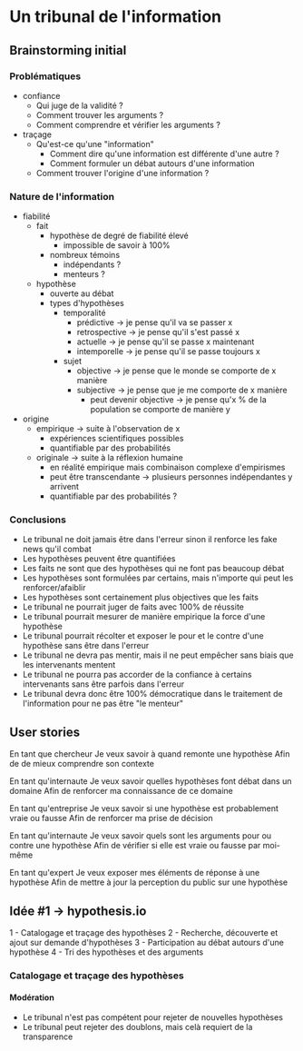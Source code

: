 # Un tribunal de l'information

## Brainstorming initial

### Problématiques
- confiance
  - Qui juge de la validité ?
  - Comment trouver les arguments ?
  - Comment comprendre et vérifier les arguments ?
- traçage
  - Qu'est-ce qu'une "information"
    - Comment dire qu'une information est différente d'une autre ?
    - Comment formuler un débat autours d'une information
  - Comment trouver l'origine d'une information ?

### Nature de l'information
- fiabilité
  - fait
    - hypothèse de degré de fiabilité élevé
      - impossible de savoir à 100%
    - nombreux témoins
      - indépendants ?
      - menteurs ?
  - hypothèse
    - ouverte au débat
    - types d'hypothèses
      - temporalité
        - prédictive -> je pense qu'il va se passer x
        - retrospective -> je pense qu'il s'est passé x
        - actuelle -> je pense qu'il se passe x maintenant
        - intemporelle -> je pense qu'il se passe toujours x
      - sujet
        - objective -> je pense que le monde se comporte de x manière
        - subjective -> je pense que je me comporte de x manière
          - peut devenir objective -> je pense qu'x % de la population se comporte de manière y
- origine
  - empirique -> suite à l'observation de x
    - expériences scientifiques possibles
    - quantifiable par des probabilités
  - originale -> suite à la réflexion humaine
    - en réalité empirique mais combinaison complexe d'empirismes
    - peut être transcendante -> plusieurs personnes indépendantes y arrivent
    - quantifiable par des probabilités ?

### Conclusions
- Le tribunal ne doit jamais être dans l'erreur sinon il renforce les fake news qu'il combat
- Les hypothèses peuvent être quantifiées
- Les faits ne sont que des hypothèses qui ne font pas beaucoup débat
- Les hypothèses sont formulées par certains, mais n'importe qui peut les renforcer/afaiblir
- Les hypothèses sont certainement plus objectives que les faits
- Le tribunal ne pourrait juger de faits avec 100% de réussite
- Le tribunal pourrait mesurer de manière empirique la force d'une hypothèse
- Le tribunal pourrait récolter et exposer le pour et le contre d'une hypothèse sans être dans l'erreur
- Le tribunal ne devra pas mentir, mais il ne peut empêcher sans biais que les intervenants mentent
- Le tribunal ne pourra pas accorder de la confiance à certains intervenants sans être parfois dans l'erreur
- Le tribunal devra donc être 100% démocratique dans le traitement de l'information pour ne pas être "le menteur"

## User stories
En tant que chercheur
Je veux savoir à quand remonte une hypothèse
Afin de de mieux comprendre son contexte

En tant qu'internaute
Je veux savoir quelles hypothèses font débat dans un domaine
Afin de renforcer ma connaissance de ce domaine

En tant qu'entreprise
Je veux savoir si une hypothèse est probablement vraie ou fausse
Afin de renforcer ma prise de décision

En tant qu'internaute
Je veux savoir quels sont les arguments pour ou contre une hypothèse
Afin de vérifier si elle est vraie ou fausse par moi-même

En tant qu'expert
Je veux exposer mes éléments de réponse à une hypothèse
Afin de mettre à jour la perception du public sur une hypothèse

## Idée #1 -> hypothesis.io
1 - Catalogage et traçage des hypothèses
2 - Recherche, découverte et ajout sur demande d'hypothèses
3 - Participation au débat autours d'une hypothèse
4 - Tri des hypothèses et des arguments

### Catalogage et traçage des hypothèses
#### Modération
- Le tribunal n'est pas compétent pour rejeter de nouvelles hypothèses
- Le tribunal peut rejeter des doublons, mais celà requiert de la transparence
